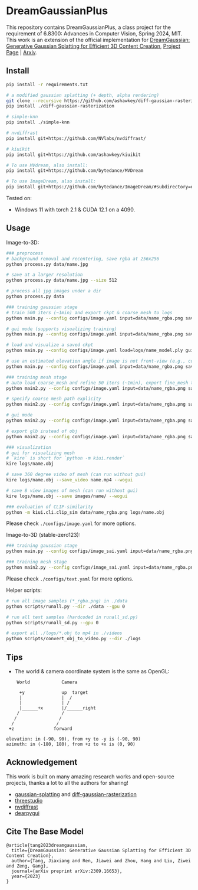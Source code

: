 # DreamGaussianPlus

This repository contains DreamGaussianPlus, a class project for the requirement of 6.8300: Advances in Computer Vision, Spring 2024, MIT. This work is an extension of the official implementation for [DreamGaussian: Generative Gaussian Splatting for Efficient 3D Content Creation](https://arxiv.org/abs/2309.16653), [Project Page](https://dreamgaussian.github.io) | [Arxiv](https://arxiv.org/abs/2309.16653).

<!-- https://github.com/dreamgaussian/dreamgaussian/assets/25863658/db860801-7b9c-4b30-9eb9-87330175f5c8

### News

- 2023.12.22: add experimental support for [ImageDream](https://github.com/bytedance/ImageDream), check [imagedream.yaml](./configs/image_sai.yaml).
- 2023.12.14: add support for [Stable-Zero123](https://stability.ai/news/stable-zero123-3d-generation), check [image_sai.yaml](./configs/image_sai.yaml).
- 2023.10.21: add support for [MVDream](https://github.com/bytedance/MVDream), check [text_mv.yaml](./configs/text_mv.yaml).

### [Colab demo](https://github.com/camenduru/dreamgaussian-colab)

- Image-to-3D: [![Open In Colab](https://colab.research.google.com/assets/colab-badge.svg)](https://colab.research.google.com/drive/1sLpYmmLS209-e5eHgcuqdryFRRO6ZhFS?usp=sharing)
- Text-to-3D: [![Open In Colab](https://colab.research.google.com/assets/colab-badge.svg)](https://colab.research.google.com/github/camenduru/dreamgaussian-colab/blob/main/dreamgaussian_colab.ipynb)

### [Gradio demo](https://huggingface.co/spaces/jiawei011/dreamgaussian)

- Image-to-3D: <a href="https://huggingface.co/spaces/jiawei011/dreamgaussian"><img src="https://img.shields.io/badge/%F0%9F%A4%97%20Gradio%20Demo-Huggingface-orange"></a>
- Run Gradio demo on Colab: [![Open In Colab](https://colab.research.google.com/assets/colab-badge.svg)](https://colab.research.google.com/drive/1owXJthskHoVXBNvxUB0Bg0JP2Rc7QsTe?usp=sharing) -->

## Install

```bash
pip install -r requirements.txt

# a modified gaussian splatting (+ depth, alpha rendering)
git clone --recursive https://github.com/ashawkey/diff-gaussian-rasterization
pip install ./diff-gaussian-rasterization

# simple-knn
pip install ./simple-knn

# nvdiffrast
pip install git+https://github.com/NVlabs/nvdiffrast/

# kiuikit
pip install git+https://github.com/ashawkey/kiuikit

# To use MVdream, also install:
pip install git+https://github.com/bytedance/MVDream

# To use ImageDream, also install:
pip install git+https://github.com/bytedance/ImageDream/#subdirectory=extern/ImageDream
```

Tested on:

<!-- - Ubuntu 22 with torch 1.12 & CUDA 11.6 on a V100. -->
- Windows 11 with torch 2.1 & CUDA 12.1 on a 4090.

## Usage

Image-to-3D:

```bash
### preprocess
# background removal and recentering, save rgba at 256x256
python process.py data/name.jpg

# save at a larger resolution
python process.py data/name.jpg --size 512

# process all jpg images under a dir
python process.py data

### training gaussian stage
# train 500 iters (~1min) and export ckpt & coarse_mesh to logs
python main.py --config configs/image.yaml input=data/name_rgba.png save_path=name

# gui mode (supports visualizing training)
python main.py --config configs/image.yaml input=data/name_rgba.png save_path=name gui=True

# load and visualize a saved ckpt
python main.py --config configs/image.yaml load=logs/name_model.ply gui=True

# use an estimated elevation angle if image is not front-view (e.g., common looking-down image can use -30)
python main.py --config configs/image.yaml input=data/name_rgba.png save_path=name elevation=-30

### training mesh stage
# auto load coarse_mesh and refine 50 iters (~1min), export fine_mesh to logs
python main2.py --config configs/image.yaml input=data/name_rgba.png save_path=name

# specify coarse mesh path explicity
python main2.py --config configs/image.yaml input=data/name_rgba.png save_path=name mesh=logs/name_mesh.obj

# gui mode
python main2.py --config configs/image.yaml input=data/name_rgba.png save_path=name gui=True

# export glb instead of obj
python main2.py --config configs/image.yaml input=data/name_rgba.png save_path=name mesh_format=glb

### visualization
# gui for visualizing mesh
# `kire` is short for `python -m kiui.render`
kire logs/name.obj

# save 360 degree video of mesh (can run without gui)
kire logs/name.obj --save_video name.mp4 --wogui

# save 8 view images of mesh (can run without gui)
kire logs/name.obj --save images/name/ --wogui

### evaluation of CLIP-similarity
python -m kiui.cli.clip_sim data/name_rgba.png logs/name.obj
```

Please check `./configs/image.yaml` for more options.

Image-to-3D (stable-zero123):

```bash
### training gaussian stage
python main.py --config configs/image_sai.yaml input=data/name_rgba.png save_path=name

### training mesh stage
python main2.py --config configs/image_sai.yaml input=data/name_rgba.png save_path=name
```

<!-- Text-to-3D:

```bash
### training gaussian stage
python main.py --config configs/text.yaml prompt="a photo of an icecream" save_path=icecream

### training mesh stage
python main2.py --config configs/text.yaml prompt="a photo of an icecream" save_path=icecream
``` -->

Please check `./configs/text.yaml` for more options.

<!-- Text-to-3D (MVDream):

```bash
### training gaussian stage
python main.py --config configs/text_mv.yaml prompt="a plush toy of a corgi nurse" save_path=corgi_nurse

### training mesh stage
python main2.py --config configs/text_mv.yaml prompt="a plush toy of a corgi nurse" save_path=corgi_nurse
```

Please check `./configs/text_mv.yaml` for more options.

Image+Text-to-3D (ImageDream):

```bash
### training gaussian stage
python main.py --config configs/imagedream.yaml input=data/ghost_rgba.png prompt="a ghost eating hamburger" save_path=ghost

### training mesh stage
python main2.py --config configs/imagedream.yaml input=data/ghost_rgba.png prompt="a ghost eating hamburger" save_path=ghost
``` -->

Helper scripts:

```bash
# run all image samples (*_rgba.png) in ./data
python scripts/runall.py --dir ./data --gpu 0

# run all text samples (hardcoded in runall_sd.py)
python scripts/runall_sd.py --gpu 0

# export all ./logs/*.obj to mp4 in ./videos
python scripts/convert_obj_to_video.py --dir ./logs
```

<!-- Gradio Demo:

```bash
python gradio_app.py
``` -->

## Tips
* The world & camera coordinate system is the same as OpenGL:
```
    World            Camera        
  
     +y              up  target                                              
     |               |  /                                            
     |               | /                                                
     |______+x       |/______right                                      
    /                /         
   /                /          
  /                /           
 +z               forward           

elevation: in (-90, 90), from +y to -y is (-90, 90)
azimuth: in (-180, 180), from +z to +x is (0, 90)
```
<!-- 
* Trouble shooting OpenGL errors (e.g., `[F glutil.cpp:338] eglInitialize() failed`): 
```bash
# either try to install OpenGL correctly (usually installed with the Nvidia driver), or use force_cuda_rast:
python main.py --config configs/image_sai.yaml input=data/name_rgba.png save_path=name force_cuda_rast=True

kire mesh.obj --force_cuda_rast
``` -->

## Acknowledgement

This work is built on many amazing research works and open-source projects, thanks a lot to all the authors for sharing!

- [gaussian-splatting](https://github.com/graphdeco-inria/gaussian-splatting) and [diff-gaussian-rasterization](https://github.com/graphdeco-inria/diff-gaussian-rasterization)
- [threestudio](https://github.com/threestudio-project/threestudio)
- [nvdiffrast](https://github.com/NVlabs/nvdiffrast)
- [dearpygui](https://github.com/hoffstadt/DearPyGui)

## Cite The Base Model

```
@article{tang2023dreamgaussian,
  title={DreamGaussian: Generative Gaussian Splatting for Efficient 3D Content Creation},
  author={Tang, Jiaxiang and Ren, Jiawei and Zhou, Hang and Liu, Ziwei and Zeng, Gang},
  journal={arXiv preprint arXiv:2309.16653},
  year={2023}
}
```
